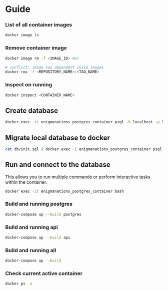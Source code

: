 # Guide

### List of all container images

```sh
docker image ls
```

### Remove container image

```sh
docker image rm -f <IMAGE_ID> #or

# conflict: image has dependent child images
docker rmi -f <REPOSITORY_NAME>:<TAG_NAME>
```

### Inspect on running

```sh
docker inspect <CONTAINER_NAME>
```

## Create database

```sh
docker exec -it enigmanations_postgres_container psql -h localhost -p 5430 -U postgres -c 'create database "eniqlo-store"'
```

## Migrate local database to docker

```sh
cat db/init.sql | docker exec -i enigmanations_postgres_container psql -h localhost -p 5432 -U postgres -d eniqlo-store
```

## Run and connect to the database

This allows you to run multiple commands or perform interactive tasks within the container.

```sh
docker exec -it enigmanations_postgres_container bash
```

### Build and running postgres

```sh
docker-compose up --build postgres
```

### Build and running api

```sh
docker-compose up --build api
```

### Build and running all

```sh
docker-compose up --build
```

### Check current active container

```sh
docker ps -a
```
